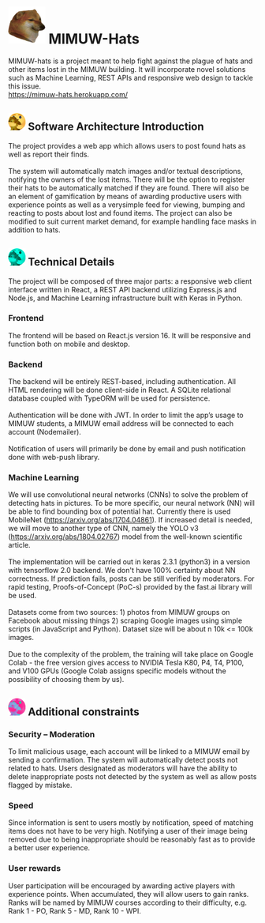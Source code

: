 <img src="client/public/android-chrome-384x384.png" width="75" height="75" /> MIMUW-Hats
=======
MIMUW-hats is a project meant to help fight against the plague of hats and other items lost in the MIMUW building. It will incorporate novel solutions such as Machine Learning, REST APIs and responsive web design to tackle this issue.
<br>
https://mimuw-hats.herokuapp.com/
## <img src="client/public/images/sumport.png" width="35" height="35" /> Software Architecture Introduction

The project provides a web app which allows users to post found hats as well as report their finds. <br> <br> The system will automatically match images and/or textual descriptions, notifying the owners of the lost items. There will be the option to register their hats to be automatically matched if they are found. There will also be an element of gamification by means of awarding productive users with experience points as well as a verysimple feed for viewing, bumping and reacting to posts about lost and found items. The project can also be modified to suit current market demand, for example handling face masks in addition to hats.

## <img src="client/public/images/sumport_2.png" width="35" height="35" /> Technical Details

The project will be composed of three major parts: a responsive web client interface written in React, a REST API backend utilizing Express.js and Node.js, and Machine Learning infrastructure built with Keras in Python.

### Frontend
The frontend will be based on React.js version 16. It will be responsive and function both on mobile and desktop.

### Backend
The backend will be entirely REST-based, including authentication. All HTML rendering will be done client-side in React. A SQLite relational database coupled with TypeORM will be used for persistence.
<br> <br>
Authentication will be done with JWT. In order to limit the app’s usage to MIMUW students, a MIMUW email address will be connected to each account (Nodemailer).
<br> <br>
Notification of users will primarily be done by email and push notification done with web-push library.

### Machine Learning
We will use convolutional neural networks (CNNs) to solve the problem of detecting hats in pictures. To be more specific, our neural network (NN) will be able to find bounding box of potential hat. Currently there is used MobileNet (https://arxiv.org/abs/1704.04861). If increased detail is needed, we will move to another type of CNN, namely the YOLO v3 (https://arxiv.org/abs/1804.02767) model from the well-known scientific article. 
<br> <br>
The implementation will be carried out in keras 2.3.1 (python3) in a version with tensorflow 2.0 backend. We don't have 100% certainty about NN correctness. If prediction fails, posts can be still verified by moderators.
For rapid testing, Proofs-of-Concept (PoC-s) provided by the fast.ai
library will be used.
<br> <br>
Datasets come from two sources: 1) photos from MIMUW groups on
Facebook about missing things 2) scraping Google images using simple
scripts (in JavaScript and Python). Dataset size will be about n 10k <=
100k images.
<br> <br>
Due to the complexity of the problem, the training will take place on
Google Colab - the free version gives access to NVIDIA Tesla K80, P4,
T4, P100, and V100 GPUs (Google Colab assigns specific models
without the possibility of choosing them by us).


## <img src="client/public/images/sumport_3.png" width="35" height="35" /> Additional constraints

### Security – Moderation
To limit malicious usage, each account will be linked to a MIMUW email
by sending a confirmation. The system will automatically detect posts not
related to hats. Users designated as moderators will have the ability to
delete inappropriate posts not detected by the system as well as allow
posts flagged by mistake.
### Speed
Since information is sent to users mostly by notification, speed of
matching items does not have to be very high. Notifying a user of their
image being removed due to being inappropriate should be reasonably
fast as to provide a better user experience.
### User rewards
User participation will be encouraged by awarding active players with
experience points. When accumulated, they will allow users to gain
ranks. Ranks will be named by MIMUW courses according to their
difficulty, e.g. Rank 1 - PO, Rank 5 - MD, Rank 10 - WPI.
